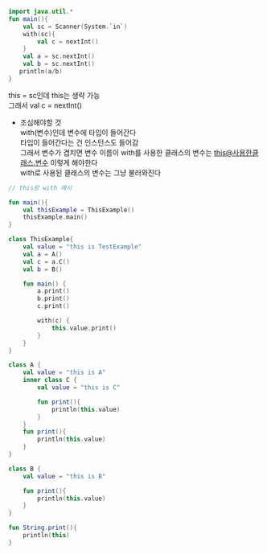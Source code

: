 ```kt
import java.util.*
fun main(){
    val sc = Scanner(System.`in`)
    with(sc){
        val c = nextInt()
    }
    val a = sc.nextInt()
    val b = sc.nextInt()
   println(a/b)
}
```

 this = sc인데 this는 생략 가능   
 그래서 val c = nextInt() 

- 조심해야할 것   
with(변수)인데 변수에 타입이 들어간다   
타입이 들어간다는 건 인스턴스도 들어감   
그래서 변수가 겹치면 변수 이름이 with를 사용한 클래스의 변수는 this@사용한클래스.변수 이렇게 해야한다   
with로 사용된 클래스의 변수는 그냥 불러와진다

```kt
// this랑 with 예시

fun main(){
    val thisExample = ThisExample()
    thisExample.main()
}

class ThisExample{
    val value = "this is TestExample"
    val a = A()
    val c = a.C()
    val b = B()

    fun main() {
        a.print()
        b.print()
        c.print()

        with(c) {
            this.value.print()
        }
    }
}

class A {
    val value = "this is A"
    inner class C {
        val value = "this is C"

        fun print(){
            println(this.value)
        }
    }
    fun print(){
        println(this.value)
    }
}

class B {
    val value = "this is B"

    fun print(){
        println(this.value)
    }
}

fun String.print(){
    println(this)
}
```
